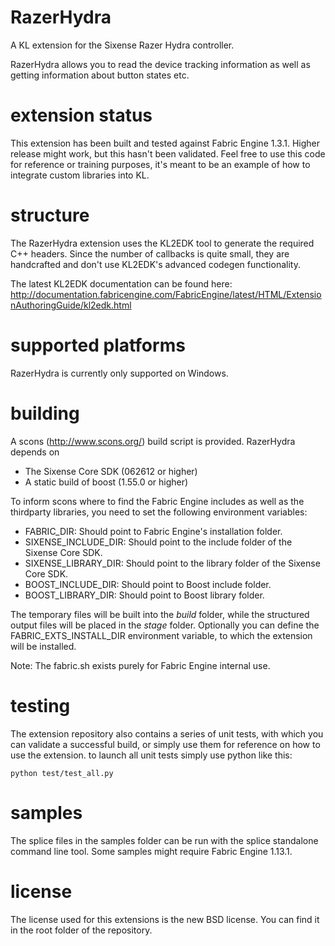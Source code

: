 RazerHydra
==========
A KL extension for the Sixense Razer Hydra controller.

RazerHydra allows you to read the device tracking information as well as getting information about button states etc.

extension status
================

This extension has been built and tested against Fabric Engine 1.3.1. Higher release might work, but this hasn't been validated. Feel free to use this code for reference or training purposes, it's meant to be an example of how to integrate custom libraries into KL.

structure
=========

The RazerHydra extension uses the KL2EDK tool to generate the required C++ headers. Since the number of callbacks is quite small, they are handcrafted and don't use KL2EDK's advanced codegen functionality.

The latest KL2EDK documentation can be found here: http://documentation.fabricengine.com/FabricEngine/latest/HTML/ExtensionAuthoringGuide/kl2edk.html

supported platforms
===================

RazerHydra is currently only supported on Windows.

building
========

A scons (http://www.scons.org/) build script is provided. RazerHydra depends on
* The Sixense Core SDK (062612 or higher)
* A static build of boost (1.55.0 or higher)

To inform scons where to find the Fabric Engine includes as well as the thirdparty libraries, you need to set the following environment variables:

* FABRIC_DIR: Should point to Fabric Engine's installation folder.
* SIXENSE_INCLUDE_DIR: Should point to the include folder of the Sixense Core SDK.
* SIXENSE_LIBRARY_DIR: Should point to the library folder of the Sixense Core SDK.
* BOOST_INCLUDE_DIR: Should point to Boost include folder.
* BOOST_LIBRARY_DIR: Should point to Boost library folder.

The temporary files will be built into the *build* folder, while the structured output files will be placed in the *stage* folder. Optionally you can define the FABRIC_EXTS_INSTALL_DIR environment variable, to which the extension will be installed.

Note: The fabric.sh exists purely for Fabric Engine internal use.

testing
=======

The extension repository also contains a series of unit tests, with which you can validate a successful build, or simply use them for reference on how to use the extension. to launch all unit tests simply use python like this:

    python test/test_all.py

samples
=======

The splice files in the samples folder can be run with the splice standalone command line tool. Some samples might require Fabric Engine 1.13.1.

license
==========

The license used for this extensions is the new BSD license. You can find it in the root folder of the repository.
